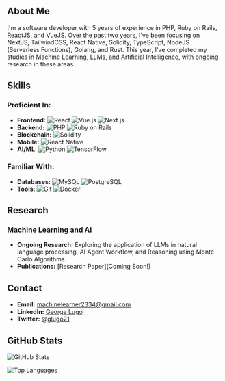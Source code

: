 ## About Me

I'm a software developer with 5 years of experience in PHP, Ruby on Rails, ReactJS, and VueJS. Over the past two years, I've been focusing on NextJS, TailwindCSS, React Native, Solidity, TypeScript, NodeJS (Serverless Functions), Golang, and Rust. This year, I've completed my studies in Machine Learning, LLMs, and Artificial Intelligence, with ongoing research in these areas.

## Skills

### Proficient In:
- **Frontend:** ![React](https://img.shields.io/badge/react-%2320232a.svg?style=for-the-badge&logo=react&logoColor=%2361DAFB) ![Vue.js](https://img.shields.io/badge/vuejs-%2335495e.svg?style=for-the-badge&logo=vue.js&logoColor=%234FC08D) ![Next.js](https://img.shields.io/badge/Next.js-000000?style=for-the-badge&logo=next.js&logoColor=white)
- **Backend:** ![PHP](https://img.shields.io/badge/php-%23777BB4.svg?style=for-the-badge&logo=php&logoColor=white) ![Ruby on Rails](https://img.shields.io/badge/rails-%23CC0000.svg?style=for-the-badge&logo=ruby-on-rails&logoColor=white)
- **Blockchain:** ![Solidity](https://img.shields.io/badge/solidity-%23363636.svg?style=for-the-badge&logo=solidity&logoColor=white)
- **Mobile:** ![React Native](https://img.shields.io/badge/react_native-%2320232a.svg?style=for-the-badge&logo=react&logoColor=%2361DAFB)
- **AI/ML:** ![Python](https://img.shields.io/badge/python-3670A0?style=for-the-badge&logo=python&logoColor=ffdd54) ![TensorFlow](https://img.shields.io/badge/TensorFlow-%23FF6F00.svg?style=for-the-badge&logo=TensorFlow&logoColor=white)

### Familiar With:
- **Databases:** ![MySQL](https://img.shields.io/badge/mysql-%2300f.svg?style=for-the-badge&logo=mysql&logoColor=white) ![PostgreSQL](https://img.shields.io/badge/postgresql-%23316192.svg?style=for-the-badge&logo=postgresql&logoColor=white)
- **Tools:** ![Git](https://img.shields.io/badge/git-%23F05033.svg?style=for-the-badge&logo=git&logoColor=white) ![Docker](https://img.shields.io/badge/docker-%230db7ed.svg?style=for-the-badge&logo=docker&logoColor=white)

## Research

### Machine Learning and AI
- **Ongoing Research:** Exploring the application of LLMs in natural language processing, AI Agent Workflow, and Reasoning using Monte Carlo Algorithms.
- **Publications:** [Research Paper](Coming Soon!)

## Contact

- **Email:** machinelearner2334@gmail.com
- **LinkedIn:** [George Lugo](https://linkedin.com/in/machinelearner2334)
- **Twitter:** [@glugo21](https://twitter.com/glugo21)

## GitHub Stats

![GitHub Stats](https://github-readme-stats.vercel.app/api?username=lggg123&show_icons=true&theme=dark)

![Top Languages](https://github-readme-stats.vercel.app/api/top-langs/?username=lggg123&layout=compact&theme=dark)

